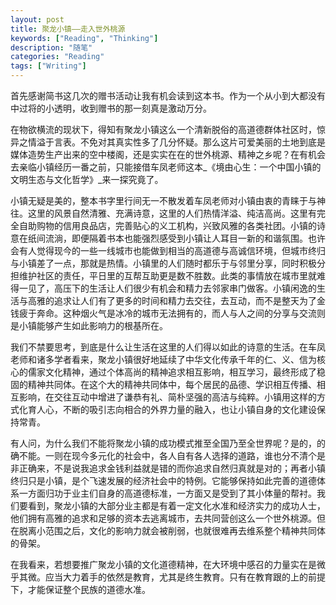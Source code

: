 ```yaml
---
layout: post
title: 聚龙小镇——走入世外桃源
keywords: ["Reading", "Thinking"]
description: "随笔"
categories: "Reading"
tags: ["Writing"]
---
```



首先感谢简书这几次的赠书活动让我有机会读到这本书。作为一个从小到大都没有中过将的小透明，收到赠书的那一刻真是激动万分。

在物欲横流的现状下，得知有聚龙小镇这么一个清新脱俗的高道德群体社区时，惊异之情溢于言表。不免对其真实性多了几分怀疑。那么这片可爱美丽的土地到底是媒体造势生产出来的空中楼阁，还是实实在在的世外桃源、精神之乡呢？在有机会去亲临小镇经历一番之前，只能接借车凤老师这本_《境由心生：一个中国小镇的文明生态与文化哲学》_来一探究竟了。

小镇无疑是美的，整本书字里行间无一不散发着车凤老师对小镇由衷的青睐于与神往。这里的风景自然清雅、充满诗意，这里的人们热情洋溢、纯洁高尚。这里有完全自助购物的信用良品店，完善贴心的义工机构，兴致风雅的各类社团。小镇的诗意在纸间流淌，即便隔着书本也能强烈感受到小镇让人耳目一新的和谐氛围。也许会有人觉得现今的一些一线城市也能做到相当的高道德与高诚信环境，但城市终归与小镇差了一点，那就是热情。小镇里的人们随时都乐于与邻里分享，同时积极分担维护社区的责任，平日里的互帮互助更是数不胜数。此类的事情放在城市里就难得一见了，高压下的生活让人们很少有机会和精力去邻家串门做客。小镇闲逸的生活与高雅的追求让人们有了更多的时间和精力去交往，去互动，而不是整天为了金钱疲于奔命。这种烟火气是冰冷的城市无法拥有的，而人与人之间的分享与交流则是小镇能够产生如此影响力的根基所在。

我们不禁要思考，到底是什么让生活在这里的人们得以如此的诗意的生活。在车凤老师和诸多学者看来，聚龙小镇很好地延续了中华文化传承千年的仁、义、信为核心的儒家文化精神，通过个体高尚的精神追求相互影响，相互学习，最终形成了稳固的精神共同体。在这个大的精神共同体中，每个居民的品德、学识相互传播、相互影响，在交往互动中增进了谦恭有礼、简朴坚强的高洁与纯粹。小镇用这样的方式化育人心，不断的吸引志向相合的外界力量的融入，也让小镇自身的文化建设保持常青。

有人问，为什么我们不能将聚龙小镇的成功模式推至全国乃至全世界呢？是的，的确不能。一则在现今多元化的社会中，各人自有各人选择的道路，谁也分不清个是非正确来，不是说我追求金钱利益就是错的而你追求自然归真就是对的；再者小镇终归只是小镇，是个飞速发展的经济社会中的特例。它能够保持如此完善的道德体系一方面归功于业主们自身的高道德标准，一方面又是受到了其小体量的帮衬。我们要看到，聚龙小镇的大部分业主都是有着一定文化水准和经济实力的成功人士，他们拥有高雅的追求和足够的资本去逃离城市，去共同营创这么一个世外桃源。但在脱离小范围之后，文化的影响力就会被削弱，也就很难再去维系整个精神共同体的骨架。

在我看来，若想要推广聚龙小镇的文化道德精神，在大环境中感召的力量实在是微乎其微。应当大力着手的依然是教育，尤其是终生教育。只有在教育跟的上的前提下，才能保证整个民族的道德水准。